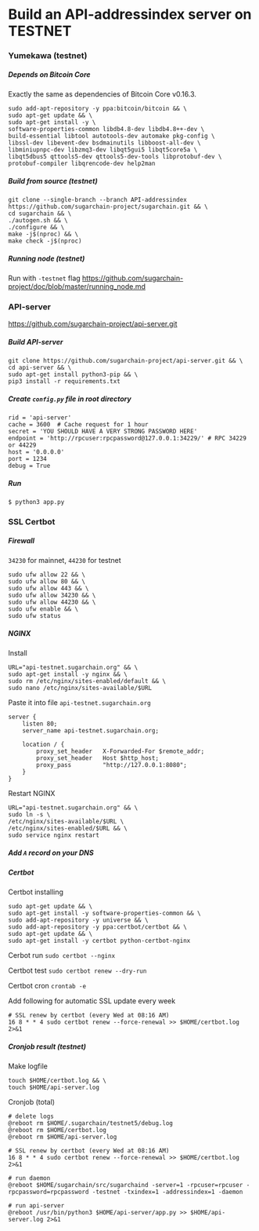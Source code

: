 # Build an API-addressindex server on TESTNET

### Yumekawa (testnet)

##### Depends on Bitcoin Core
Exactly the same as dependencies of Bitcoin Core v0.16.3.

```
sudo add-apt-repository -y ppa:bitcoin/bitcoin && \
sudo apt-get update && \
sudo apt-get install -y \
software-properties-common libdb4.8-dev libdb4.8++-dev \
build-essential libtool autotools-dev automake pkg-config \
libssl-dev libevent-dev bsdmainutils libboost-all-dev \
libminiupnpc-dev libzmq3-dev libqt5gui5 libqt5core5a \
libqt5dbus5 qttools5-dev qttools5-dev-tools libprotobuf-dev \
protobuf-compiler libqrencode-dev help2man
```

##### Build from source (testnet)
```
git clone --single-branch --branch API-addressindex https://github.com/sugarchain-project/sugarchain.git && \
cd sugarchain && \
./autogen.sh && \
./configure && \
make -j$(nproc) && \
make check -j$(nproc)
```

##### Running node (testnet)
Run with `-testnet` flag
https://github.com/sugarchain-project/doc/blob/master/running_node.md

### API-server
https://github.com/sugarchain-project/api-server.git

##### Build API-server
```
git clone https://github.com/sugarchain-project/api-server.git && \
cd api-server && \
sudo apt-get install python3-pip && \
pip3 install -r requirements.txt
```

##### Create `config.py` file in root directory
```
rid = 'api-server'
cache = 3600  # Cache request for 1 hour
secret = 'YOU SHOULD HAVE A VERY STRONG PASSWORD HERE'
endpoint = 'http://rpcuser:rpcpassword@127.0.0.1:34229/' # RPC 34229 or 44229
host = '0.0.0.0'
port = 1234
debug = True
```

##### Run
```
$ python3 app.py
```

### SSL Certbot

##### Firewall
`34230` for mainnet, `44230` for testnet
```
sudo ufw allow 22 && \
sudo ufw allow 80 && \
sudo ufw allow 443 && \
sudo ufw allow 34230 && \
sudo ufw allow 44230 && \
sudo ufw enable && \
sudo ufw status
```

##### NGINX
Install
```
URL="api-testnet.sugarchain.org" && \
sudo apt-get install -y nginx && \
sudo rm /etc/nginx/sites-enabled/default && \
sudo nano /etc/nginx/sites-available/$URL
```

Paste it into file `api-testnet.sugarchain.org`
```
server {
    listen 80;
    server_name api-testnet.sugarchain.org;

    location / {
        proxy_set_header   X-Forwarded-For $remote_addr;
        proxy_set_header   Host $http_host;
        proxy_pass         "http://127.0.0.1:8080";
    }
}
```

Restart NGINX
```
URL="api-testnet.sugarchain.org" && \
sudo ln -s \
/etc/nginx/sites-available/$URL \
/etc/nginx/sites-enabled/$URL && \
sudo service nginx restart
```

##### Add `A` record on your DNS

##### Certbot
Certbot installing
```
sudo apt-get update && \
sudo apt-get install -y software-properties-common && \
sudo add-apt-repository -y universe && \
sudo add-apt-repository -y ppa:certbot/certbot && \
sudo apt-get update && \
sudo apt-get install -y certbot python-certbot-nginx
```

Cerbot run
`sudo certbot --nginx`

Certbot test
`sudo certbot renew --dry-run`

Certbot cron
`crontab -e`

Add following for automatic SSL update every week
```
# SSL renew by certbot (every Wed at 08:16 AM)
16 8 * * 4 sudo certbot renew --force-renewal >> $HOME/certbot.log 2>&1
```

##### Cronjob result (testnet)
Make logfile
```
touch $HOME/certbot.log && \
touch $HOME/api-server.log
```

Cronjob (total)
```
# delete logs
@reboot rm $HOME/.sugarchain/testnet5/debug.log
@reboot rm $HOME/certbot.log
@reboot rm $HOME/api-server.log

# SSL renew by certbot (every Wed at 08:16 AM)
16 8 * * 4 sudo certbot renew --force-renewal >> $HOME/certbot.log 2>&1

# run daemon
@reboot $HOME/sugarchain/src/sugarchaind -server=1 -rpcuser=rpcuser -rpcpassword=rpcpassword -testnet -txindex=1 -addressindex=1 -daemon

# run api-server
@reboot /usr/bin/python3 $HOME/api-server/app.py >> $HOME/api-server.log 2>&1
```
